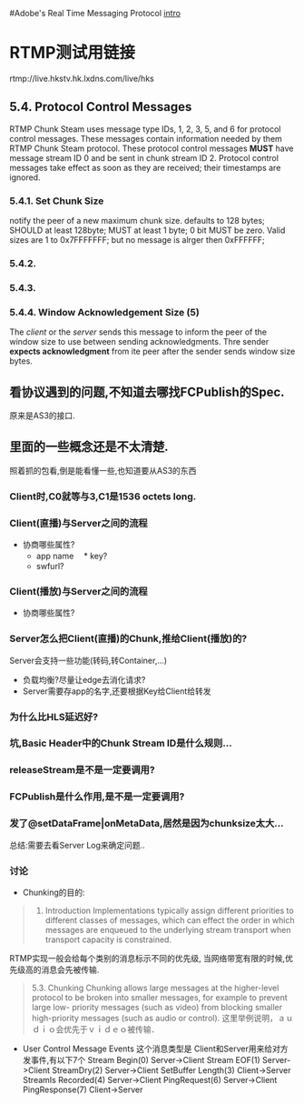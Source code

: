 #Adobe's Real Time Messaging Protocol
[intro](http://blogs.adobe.com/ktowes/2009/06/rtmp_specification_now_availab.html)

# RTMP测试用链接
rtmp://live.hkstv.hk.lxdns.com/live/hks

## 5.4. Protocol Control Messages
RTMP Chunk Steam uses message type IDs, 1, 2, 3, 5, and 6 for protocol control messages.
These messages contain information needed by them RTMP Chunk Steam protocol.
These protocol control messages **MUST** have message stream ID 0 and be sent in chunk stream ID 2.
Protocol control messages take effect as soon as they are received;
their timestamps are ignored.
### 5.4.1. Set Chunk Size
notify the peer of a new maximum chunk size.
defaults to 128 bytes; SHOULD at least 128byte; MUST at least 1 byte;
0 bit MUST be zero.
Valid sizes are 1 to 0x7FFFFFFF; but no message is alrger then 0xFFFFFF;
### 5.4.2. 
### 5.4.3. 
### 5.4.4. Window Acknowledgement Size (5)
The *client* or the *server* sends this message to inform the peer of the window size to use between sending acknowledgments.
Thre sender **expects acknowledgment** from ite peer after the sender sends window size bytes. 


## 看协议遇到的问题,不知道去哪找FCPublish的Spec.
原来是AS3的接口.

## 里面的一些概念还是不太清楚.
照着抓的包看,倒是能看懂一些,也知道要从AS3的东西

### Client时,C0就等与3,C1是1536 octets long.

### Client(直播)与Server之间的流程
* 协商哪些属性?
  * app name
　* key?
  * swfurl?

### Client(播放)与Server之间的流程
* 协商哪些属性?

### Server怎么把Client(直播)的Chunk,推给Client(播放)的?
Server会支持一些功能(转码,转Container,...)
* 负载均衡?尽量让edge去消化请求?
* Server需要存app的名字,还要根据Key给Client给转发

### 为什么比HLS延迟好?

### 坑,Basic Header中的Chunk Stream ID是什么规则...


### releaseStream是不是一定要调用?

### FCPublish是什么作用,是不是一定要调用?

### 发了@setDataFrame|onMetaData,居然是因为chunksize太大...
总结:需要去看Server Log来确定问题..

### 讨论
* Chunking的目的:
>1.  Introduction
Implementations typically assign different
priorities to different classes of messages, which can effect the
order in which messages are enqueued to the underlying stream
transport when transport capacity is constrained.

RTMP实现一般会给每个类别的消息标示不同的优先级,
当网络带宽有限的时候,优先级高的消息会先被传输.

>5.3. Chunking
Chunking allows large messages at the higher-level protocol to be
broken into smaller messages, for example to prevent large low-
priority messages (such as video) from blocking smaller high-priority
messages (such as audio or control).
这里举例说明，ａｕｄｉｏ会优先于ｖｉｄｅｏ被传输．


* User Control Message Events
这个消息类型是 Client和Server用来给对方发事件,有以下7个
Stream Begin(0)         Server->Client
Stream EOF(1)            Server->Client
StreamDry(2)              Server->Client
SetBuffer Length(3)    Client->Server
StreamIs Recorded(4) Server->Client
PingRequest(6)            Server->Client
PingResponse(7)          Client->Server
